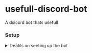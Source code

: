 # usefull-discord-bot
A dsicord bot thats usefull


### Setup
<details>
  <summary>Deatils on seeting up the bot</summary>
- `config.json` layout
```js
{
  "version": "",               // Version number of the bot. Shows up in info command (string not a number btw)
  "token": "",                 // Your Discord production bot token goes here
  "dev_token": "",             // Your Discord development bot token goes here
  "ksoft_token": "",           // Your Ksoft.Si token goes here
  "hypixel_token": "",         // Your Hypixel API key goes here
  "statcord_token": "",        // Your bot's statcord token
  "join_message": "",          // Your bot's server join message
  "intents": {},               // Set privilged intents here
  "owners": [],                // An array with the Discord user IDs of people who you want to have ABSOLUTE POWER over your bot. Note: people with this perm could theoreticly wipe your server so please do be careful who you put in here
  "prefixes": [],              // Prefixes for the bot to respond to
  "dev_prefixes": [],          // Prefixes for the dev version of the bot to respond to
  "emoji": {},                 // Custom emoji to use in varoius situations (can be animated or non-animated)
  "use_custom_activity": true, // Wether to use the *playing* activity defined below or not
  "activity": "",              // Text that displays after 'PLAYING '
  "activity_type": "",         // `playing`, `watching`, `listening` or `competing`
  "status_type": ""            // `online`, `idle` or `dnd`
}
```
- example values:
```json
{
  "version": "6.9",
  "token": "uwuwhatsthishehe",
  "dev_token": "aaaaaaaaaaaaaaaa",
  "ksoft_token": "doeraymesofarsewlateadoe",
  "hypixel_token": "hehehehehehehehehehehehe",
  "statcord_token": "statcord.com-uwuowouwuowo",
  "join_message": "FEAR ME,  ***M O R T A L S ! ! !***",
  "intents": {
    "presences": false,
    "members": true
  },
  "owners": [
    569414372959584256
  ],
  "prefixes": [
    "$"
  ],
  "dev_prefixes": [
    "!"
  ],
  "emoji": {
    "yes": "<a:aye:713222235820654642>",
    "no": "<a:nay:713222235246035024>",
    "maybe": "<a:tylda:766836870424035399>",
    "loading": "<a:loading:732421120954990618>"
  },
  "use_custom_activity": true,
  "activity": "with yo mum",
  "activity_type": "playing",
  "status_type": "online"
}

```
> **IMPORTANT NOTE:** If you don't have the `members` intent enabled, commands that use a `discord.User` or `discord.Member` converter will only work with mentions
</details>

# Self Hosting
No support will be provided if you try and self host this bot. It is open source for educational purposes only

# Licence
This project is licenced under the MIT LICENCE. You can read more in the [License file](LICENSE).
